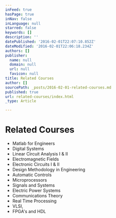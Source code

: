 ```yaml
---
inFeed: true
hasPage: true
inNav: false
inLanguage: null
starred: false
keywords: []
description: ''
datePublished: '2016-02-01T22:07:10.852Z'
dateModified: '2016-02-01T22:06:18.234Z'
authors: []
publisher:
  name: null
  domain: null
  url: null
  favicon: null
title: Related Courses
author: []
sourcePath: _posts/2016-02-01-related-courses.md
published: true
url: related-courses/index.html
_type: Article

---
```

# Related Courses

* Matlab for Engineers
* Digital Systems
* Linear Circuit Analysis I & II
* Electromagnetic Fields 
* Electronic Circuits
I & II
* Design Methodology in Engineering 
* Automatic Controls 
* Microprocessors
* Signals and Systems
* Electric Power Systems 
* Communications
Theory 
* Real Time Processing 
* VLSI,
* FPGA's and HDL